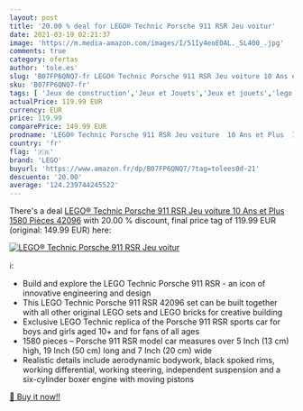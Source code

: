 ```yaml
---
layout: post
title: '20.00 % deal for LEGO® Technic Porsche 911 RSR Jeu voitur'
date: 2021-03-19 02:21:37
image: 'https://m.media-amazon.com/images/I/51Iy4eoEOAL._SL400_.jpg'
comments: true
category: ofertas
author: 'tole.es'
slug: 'B07FP6QNQ7-fr LEGO® Technic Porsche 911 RSR Jeu voiture 10 Ans et Plus...'
sku: 'B07FP6QNQ7-fr'
tags: [ 'Jeux de construction','Jeux et Jouets','Jeux et jouets','lego','lego®', ]
actualPrice: 119.99 EUR
currency: EUR
price: 119.99
comparePrice: 149.99 EUR
prodname: 'LEGO® Technic Porsche 911 RSR Jeu voiture  10 Ans et Plus  1580 Pièces 42096'
country: 'fr'
flag: '🇫🇷'
brand: 'LEGO'
buyurl: 'https://www.amazon.fr/dp/B07FP6QNQ7/?tag=tolees0d-21'
descuento: '20.00'
average: '124.239744245522'
---
```


There's a deal [LEGO® Technic Porsche 911 RSR Jeu voiture  10 Ans et Plus  1580 Pièces 42096](https://www.amazon.fr/dp/B07FP6QNQ7/?tag=tolees0d-21)  with  20.00 % discount, final price tag of  119.99 EUR (original: 149.99 EUR) here:

[![LEGO® Technic Porsche 911 RSR Jeu voitur](https://m.media-amazon.com/images/I/51Iy4eoEOAL._SL400_.jpg)](https://www.amazon.fr/dp/B07FP6QNQ7/?tag=tolees0d-21)

ℹ️:

- Build and explore the LEGO Technic Porsche 911 RSR - an icon of innovative engineering and design
- This LEGO Technic Porsche 911 RSR 42096 set can be built together with all other original LEGO sets and LEGO bricks for creative building
- Exclusive LEGO Technic replica of the Porsche 911 RSR sports car for boys and girls aged 10+ and for fans of all ages
- 1580 pieces – Porsche 911 RSR model car measures over 5 Inch (13 cm) high, 19 Inch (50 cm) long and 7 Inch (20 cm) wide
- Realistic details include aerodynamic bodywork, black spoked rims, working differential, working steering, independent suspension and a six-cylinder boxer engine with moving pistons

[🛒 Buy it now!!](https://www.amazon.fr/dp/B07FP6QNQ7/?tag=tolees0d-21)

